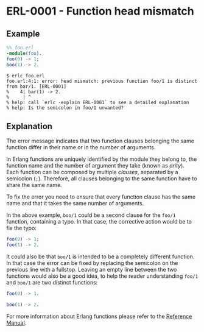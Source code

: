 # ERL-0001 - Function head mismatch

## Example

```erlang
%% foo.erl
-module(foo).
foo(0) -> 1;
boo(1) -> 2.
```

```
$ erlc foo.erl
foo.erl:4:1: error: head mismatch: previous function foo/1 is distinct from bar/1. [ERL-0001]
%    4| bar(1) -> 2.
%     | ^
% help: call `erlc -explain ERL-0001` to see a detailed explanation
% help: Is the semicolon in foo/1 unwanted?
```

## Explanation

The error message indicates that two function clauses belonging the same function
differ in their name or in the number of arguments.

In Erlang functions are uniquely identified by the module they belong to, the
function name and the number of argument they take (known as *arity*).
Each function can be composed by multiple *clauses*, separated by a semicolon (`;`).
Therefore, all clauses belonging to the same function have to share the same name.

To fix the error you need to ensure that every function clause has the same name
and that it takes the same number of arguments.

In the above example, `boo/1` could be a second clause for the `foo/1` function,
containing a typo. In that case, the corrective action would be to fix the typo:

```erlang
foo(0) -> 1;
foo(1) -> 2.
```

It could also be that `boo/1` is intended to be a completely different function.
In that case the error can be fixed by replacing the semicolon on the previous
line with a fullstop. Leaving an empty line between the two functions would also
be a good idea, to help the reader understanding `foo/1` and `boo/1` are two
distinct functions:

```erlang
foo(0) -> 1.

boo(1) -> 2.
```

For more information about Erlang functions please refer to the
[Reference Manual](`e:system:ref_man_functions`).
